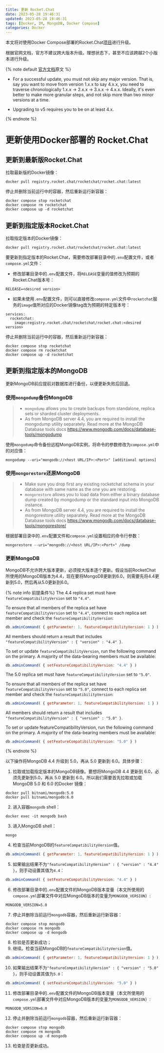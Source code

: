 ```yaml
---
title: 更新 Rocket.Chat
date: 2023-05-28 19:46:31
updated: 2023-05-28 19:46:31
tags: [Docker, IM, MongoDB, Docker Compose]
categories: Docker
---
```


本文将对使用Docker Compose部署的Rocket.Chat[项目](https://github.com/filefi/RocketChatDeployment)进行升级。

根据官网文档，官方不建议跨大版本升级。理想状态下，甚至不应该跨越2个小版本进行升级。

{% note default [官方文档](https://docs.rocket.chat/deploy/updating-rocket.chat)原文 %}
- For a successful update, you must not skip any major version. That is, say you want to move from version 1.x.x to say 4.x.x, you need to traverse chronologically 1.x.x -> 2.x.x -> 3.x.x -> 4.x.x. Ideally, it's even better to make more granular steps, and not skip more than two minor versions at a time.

- Upgrading to v5 requires you to be on at least 4.x.

{% endnote %}

<!-- more -->

# 更新使用Docker部署的 Rocket.Chat

## 更新到最新版Rocket.Chat
拉取最新版的Docker镜像：

```
docker pull registry.rocket.chat/rocketchat/rocket.chat:latest
```

停止并删除当前运行中的容器，然后重新运行新容器：

```
docker compose stop rocketchat
docker compose rm rocketchat
docker compose up -d rocketchat
```

## 更新到指定版本Rocket.Chat

拉取指定版本的Docker镜像：

```
docker pull registry.rocket.chat/rocketchat/rocket.chat:latest
```

要更新到指定版本的Rocket.Chat，需要修改部署目录中的`.env`配置文件，或者`compose.yml`文件：

- 修改部署目录中的`.env`配置文件，将`RELEASE`变量的值修改为预期的Rocket.Chat版本号：

```
RELEASE=<desired version>
```

- 如果未使用`.env`配置文件，则可以直接修改`compose.yml`文件中`rocketchat`服务的`image`值所对应的Docker镜像tag改为预期的特定版本号：

```
services:
  rocketchat:
    image:registry.rocket.chat/rocketchat/rocket.chat:<desired version>
```

停止并删除当前运行中的容器，然后重新运行新容器：
```
docker compose stop rocketchat
docker compose rm rocketchat
docker compose up -d rocketchat
```

## 更新到指定版本的MongoDB

更新MongoDB前应提前对数据库进行备份，以便更新失败后回退。

### 使用`mongodump`备份MongoDB

> - `mongodump` allows you to create backups from standalone, replica sets or sharded cluster deployments.
> - As from MongoDB server 4.4, you are required to install the mongodump utility separately. Read more at the MongoDB Database tools docs https://www.mongodb.com/docs/database-tools/mongodump


使用`mongodump`命令备份远程MongoDB实例，将命令的参数修改为`compose.yml`中的对应值：

```mongodump --uri="mongodb://<host URL/IP>:<Port>" [additional options]```

### 使用`mongorestore`还原MongoDB

> - Make sure you drop first any existing rocketchat schema in your database with same name as the one you are restoring.
> - `mongorestore` allows you to load data from either a binary database dump created by mongodump or the standard input into MongoDB instance.
> - As from MongoDB server 4.4, you are required to install the mongorestore utility separately. Read more at the MongoDB Database tools docs https://www.mongodb.com/docs/database-tools/mongorestore/


根据部署目录中的`.env`配置文件和`compose.yml`设置相应的命令行参数：

```
mongorestore --uri="mongodb://<host URL/IP>:<Port>" /dump
```

### 更新MongoDB

MongoDB不允许跨大版本更新，必须按大版本逐个更新。假设当前RocketChat所使用的MongoDB版本为4.4，现在要将MongoDB更新到6.0，则需要先将4.4更新到5.0，然后再从5.0更新到6.0。

{% note info 前提条件%}
The 4.4 replica set must have `featureCompatibilityVersion` set to `"4.4"`. 

To ensure that all members of the replica set have `featureCompatibilityVersion` set to `"4.4"`, connect to each replica set member and check the `featureCompatibilityVersion`:

```js
db.adminCommand( { getParameter: 1, featureCompatibilityVersion: 1 } )
```
All members should return a result that includes `"featureCompatibilityVersion" : { "version" : "4.4" }`.

To set or update `featureCompatibilityVersion`, run the following command on the primary. A majority of the data-bearing members must be available:

```js
db.adminCommand( { setFeatureCompatibilityVersion: "4.4" } )
```

The 5.0 replica set must have `featureCompatibilityVersion` set to `"5.0"`.

To ensure that all members of the replica set have `featureCompatibilityVersion` set to `"5.0"`, connect to each replica set member and check the `featureCompatibilityVersion`:

```js
db.adminCommand( { getParameter: 1, featureCompatibilityVersion: 1 } )
```

All members should return a result that includes `"featureCompatibilityVersion" : { "version" : "5.0" }`.

To set or update featureCompatibilityVersion, run the following command on the primary. A majority of the data-bearing members must be available:

```js
db.adminCommand( { setFeatureCompatibilityVersion: "5.0" } )
```

{% endnote %}



以下操作将MongoDB 4.4 升级到 5.0，再从 5.0 更新到 6.0。具体步骤：

1. 拉取或加载指定版本的MongoDB镜像。要想将MongoDB 4.4 更新到 6.0，必须先更新到5.0，再从 5.0 更新到 6.0。所以我们需要首先拉取或加载 MongoDB 5.0 和 6.0 的Docker 镜像：

```
docker pull bitnami/mongodb:5.0
docker pull bitnami/mongodb:6.0
```


2. 进入容器`mongodb` shell：

```
docker exec -it mongodb bash
```

3. 进入MongoDB shell：
```
mongo
```

4. 检查当前MongoDB的`featureCompatibilityVersion`值。

```js
db.adminCommand( { getParameter: 1, featureCompatibilityVersion: 1 } )
```

5. 如果输出结果不为`"featureCompatibilityVersion" : { "version" : "4.4" }`，则手动设置其值为`4.4`：

```js
db.adminCommand( { setFeatureCompatibilityVersion: "4.4" } )
```

6. 修改部署目录中的`.env`配置文件的MongoDB版本变量（本文所使用的`compose.yml`部署文件中对应MongoDB版本的变量为`MONGODB_VERSION`）:

```
MONGODB_VERSION=5.0
```

7. 停止并删除当前运行`mongodb`容器，然后重新运行新容器：

```
docker compose stop mongodb
docker compose rm mongodb
docker compose up -d mongodb
```

8. 检验是否更新成功；
9. 继续。检查当前MongoDB的`featureCompatibilityVersion`值。

```js
db.adminCommand( { getParameter: 1, featureCompatibilityVersion: 1 } )
```

10. 如果输出结果不为`"featureCompatibilityVersion" : { "version" : "5.0" }`，则手动设置其值为`5.0`：

```js
db.adminCommand( { setFeatureCompatibilityVersion: "5.0" } )
```

11. 修改部署目录中的`.env`配置文件的MongoDB版本变量（本文所使用的`compose.yml`部署文件中对应MongoDB版本的变量为`MONGODB_VERSION`）:

```
MONGODB_VERSION=6.0
```

12. 停止并删除当前运行`mongodb`容器，然后重新运行新容器：

```
docker compose stop mongodb
docker compose rm mongodb
docker compose up -d mongodb
```

13. 检查是否更新成功。

